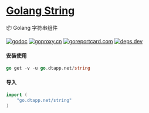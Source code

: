 <h1>
<a href="https://www.dtapp.net/">Golang String</a>
</h1>

📦 Golang 字符串组件

[comment]: <> (go)
[![godoc](https://pkg.go.dev/badge/go.dtapp.net/string?status.svg)](https://pkg.go.dev/go.dtapp.net/string)
[![goproxy.cn](https://goproxy.cn/stats/go.dtapp.net/string/badges/download-count.svg)](https://goproxy.cn/stats/go.dtapp.net/string)
[![goreportcard.com](https://goreportcard.com/badge/go.dtapp.net/string)](https://goreportcard.com/report/go.dtapp.net/string)
[![deps.dev](https://img.shields.io/badge/deps-go-red.svg)](https://deps.dev/go/go.dtapp.net/string)

#### 安装使用

```go
go get -v -u go.dtapp.net/string
```

#### 导入

```go
import (
    "go.dtapp.net/string"
)
```